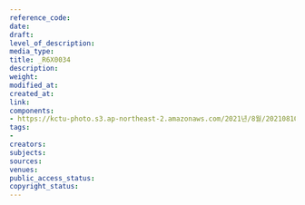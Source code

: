 ```yaml
---
reference_code: 
date: 
draft: 
level_of_description: 
media_type: 
title: _R6X0034
description: 
weight: 
modified_at: 
created_at: 
link: 
components:
- https://kctu-photo.s3.ap-northeast-2.amazonaws.com/2021년/8월/20210810_2021년+22기+민주노총+중앙통일선봉대+발대식/_R6X0034.jpg
tags:
- 
creators: 
subjects: 
sources: 
venues: 
public_access_status: 
copyright_status: 
---
```

